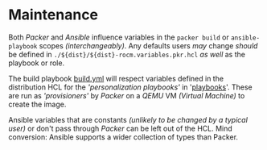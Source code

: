 # Maintenance

Both _Packer_ and _Ansible_ influence variables in the `packer build` or `ansible-playbook` scopes _(interchangeably)_. Any defaults users _may_ change _should_ be defined in `./${dist}/${dist}-rocm.variables.pkr.hcl` _as well_ as the playbook or role.

The build playbook [build.yml](./playbooks/build.yml) will respect variables defined in the distribution HCL for the _'personalization playbooks'_ in '[playbooks](./playbooks)'. These are run as _'provisioners'_ by _Packer_ on a _QEMU_ VM _(Virtual Machine)_ to create the image.

Ansible variables that are constants _(unlikely to be changed by a typical user)_ or don't pass through _Packer_ can be left out of the HCL. Mind conversion: Ansible supports a wider collection of types than Packer.
